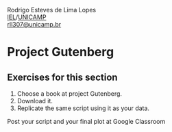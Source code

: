 Rodrigo Esteves de Lima Lopes \
[IEL](http://www.iel.unicamp.br)/[UNICAMP](https://www.unicamp.br/unicamp/)\
[rll307@unicamp.br](mailto:rll307@unicamp.br)

# Project Gutenberg

## Exercises for this section

1. Choose a book at project Gutenberg.
2. Download it.
3. Replicate the same script using it as your data.

Post your script and your final plot at Google Classroom
